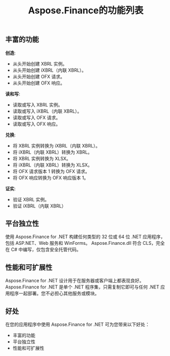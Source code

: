 ﻿---
title: Aspose.Finance的功能列表
linktitle: 功能列表
type: docs
weight: 20
url: /zh/net/feature-list/
description: C# Finance 库 API 功能包括创建、读取、写入、验证文档，包括 XBRL、iXBRL、OFX 请求和响应。
---
## **丰富的功能**
**创造**:

- 从头开始创建 XBRL 实例。
- 从头开始创建 iXBRL（内联 XBRL）。
- 从头开始创建 OFX 请求。
- 从头开始创建 OFX 响应。

**读和写**:

- 读取或写入 XBRL 实例。
- 读取或写入 iXBRL（内联 XBRL）。
- 读取或写入 OFX 请求。
- 读取或写入 OFX 响应。


**兑换**:

- 将 XBRL 实例转换为 iXBRL（内联 XBRL）。
- 将 iXBRL（内联 XBRL）转换为 XBRL。
- 将 XBRL 实例转换为 XLSX。
- 将 iXBRL（内联 XBRL）转换为 XLSX。
- 将 OFX 请求版本 1 转换为 OFX 请求。
- 将 OFX 响应转换为 OFX 响应版本 1。

**证实**:

- 验证 XBRL 实例。
- 验证 iXBRL（内联 XBRL）

## **平台独立性**
使用 Aspose.Finance for .NET 构建任何类型的 32 位或 64 位 .NET 应用程序，包括 ASP.NET、Web 服务和 WinForms。 Aspose.Finance.dll 符合 CLS，完全在 C# 中编写，仅包含安全托管代码。
## **性能和可扩展性**
Aspose.Finance for .NET 设计用于在服务器或客户端上都表现良好。 Aspose.Finance for .NET 是单个 .NET 程序集，只需复制它即可与任何 .NET 应用程序一起部署。您不必担心其他服务或模块。
## **好处**
在您的应用程序中使用 Aspose.Finance for .NET 可为您带来以下好处：

- 丰富的功能
- 平台独立性
- 性能和可扩展性
